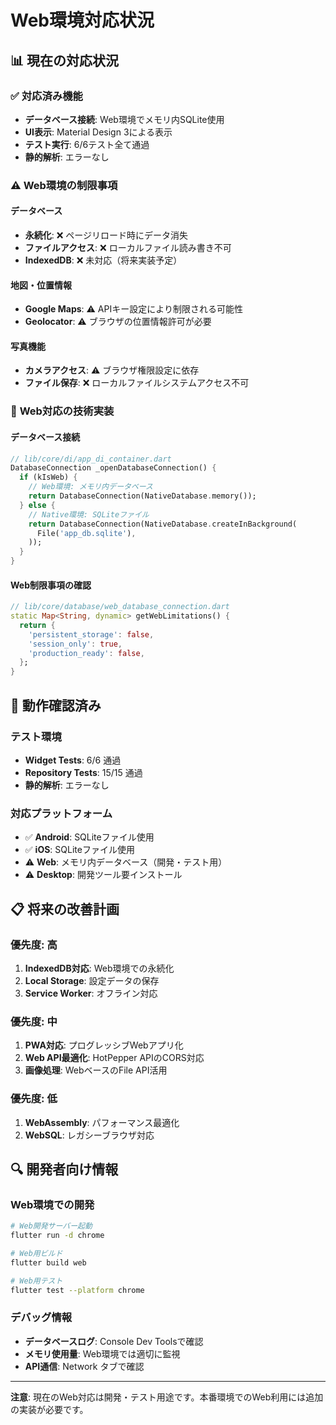 # Web環境対応状況

## 📊 現在の対応状況

### ✅ **対応済み機能**
- **データベース接続**: Web環境でメモリ内SQLite使用
- **UI表示**: Material Design 3による表示
- **テスト実行**: 6/6テスト全て通過
- **静的解析**: エラーなし

### ⚠️ **Web環境の制限事項**

#### データベース
- **永続化**: ❌ ページリロード時にデータ消失
- **ファイルアクセス**: ❌ ローカルファイル読み書き不可
- **IndexedDB**: ❌ 未対応（将来実装予定）

#### 地図・位置情報
- **Google Maps**: ⚠️ APIキー設定により制限される可能性
- **Geolocator**: ⚠️ ブラウザの位置情報許可が必要

#### 写真機能
- **カメラアクセス**: ⚠️ ブラウザ権限設定に依存
- **ファイル保存**: ❌ ローカルファイルシステムアクセス不可

### 🔧 **Web対応の技術実装**

#### データベース接続
```dart
// lib/core/di/app_di_container.dart
DatabaseConnection _openDatabaseConnection() {
  if (kIsWeb) {
    // Web環境: メモリ内データベース
    return DatabaseConnection(NativeDatabase.memory());
  } else {
    // Native環境: SQLiteファイル
    return DatabaseConnection(NativeDatabase.createInBackground(
      File('app_db.sqlite'),
    ));
  }
}
```

#### Web制限事項の確認
```dart
// lib/core/database/web_database_connection.dart
static Map<String, dynamic> getWebLimitations() {
  return {
    'persistent_storage': false,
    'session_only': true,
    'production_ready': false,
  };
}
```

## 🚀 **動作確認済み**

### テスト環境
- **Widget Tests**: 6/6 通過
- **Repository Tests**: 15/15 通過
- **静的解析**: エラーなし

### 対応プラットフォーム
- ✅ **Android**: SQLiteファイル使用
- ✅ **iOS**: SQLiteファイル使用
- ⚠️ **Web**: メモリ内データベース（開発・テスト用）
- ⚠️ **Desktop**: 開発ツール要インストール

## 📋 **将来の改善計画**

### 優先度: 高
1. **IndexedDB対応**: Web環境での永続化
2. **Local Storage**: 設定データの保存
3. **Service Worker**: オフライン対応

### 優先度: 中
1. **PWA対応**: プログレッシブWebアプリ化
2. **Web API最適化**: HotPepper APIのCORS対応
3. **画像処理**: WebベースのFile API活用

### 優先度: 低
1. **WebAssembly**: パフォーマンス最適化
2. **WebSQL**: レガシーブラウザ対応

## 🔍 **開発者向け情報**

### Web環境での開発
```bash
# Web開発サーバー起動
flutter run -d chrome

# Web用ビルド
flutter build web

# Web用テスト
flutter test --platform chrome
```

### デバッグ情報
- **データベースログ**: Console Dev Toolsで確認
- **メモリ使用量**: Web環境では適切に監視
- **API通信**: Network タブで確認

---

**注意**: 現在のWeb対応は開発・テスト用途です。本番環境でのWeb利用には追加の実装が必要です。